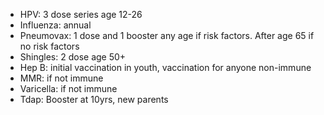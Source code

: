 - HPV: 3 dose series age 12-26
- Influenza: annual
- Pneumovax: 1 dose and 1 booster any age if risk factors. After age 65 if no risk factors
- Shingles: 2 dose age 50+
- Hep B: initial vaccination in youth, vaccination for anyone non-immune
- MMR: if not immune
- Varicella: if not immune
- Tdap: Booster at 10yrs, new parents